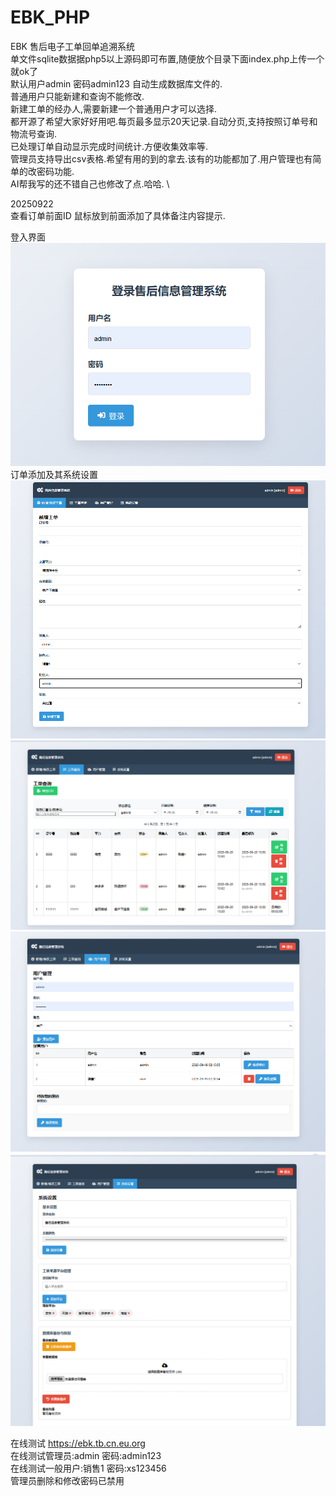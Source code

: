 # EBK_PHP
EBK   售后电子工单回单追溯系统\
单文件sqlite数据据php5以上源码即可布置,随便放个目录下面index.php上传一个就ok了\
默认用户admin  密码admin123   自动生成数据库文件的.\
普通用户只能新建和查询不能修改.\
新建工单的经办人,需要新建一个普通用户才可以选择.\
都开源了希望大家好好用吧.每页最多显示20天记录.自动分页,支持按照订单号和物流号查询.\
已处理订单自动显示完成时间统计.方便收集效率等.\
管理员支持导出csv表格.希望有用的到的拿去.该有的功能都加了.用户管理也有简单的改密码功能.\
AI帮我写的还不错自己也修改了点.哈哈. \

20250922\
查看订单前面ID 鼠标放到前面添加了具体备注内容提示.

登入界面\
![登入界面](https://github.com/ChibiSF/EBK_PHP/blob/main/1.png)
订单添加及其系统设置\
![新建](https://github.com/ChibiSF/EBK_PHP/blob/main/2.png)
![订单查询](https://github.com/ChibiSF/EBK_PHP/blob/main/3.png)
![用户管理](https://github.com/ChibiSF/EBK_PHP/blob/main/4.png)
![系统设置](https://github.com/ChibiSF/EBK_PHP/blob/main/5.png)

在线测试 https://ebk.tb.cn.eu.org   \
在线测试管理员:admin  密码:admin123    \
在线测试一般用户:销售1  密码:xs123456  \
管理员删除和修改密码已禁用
